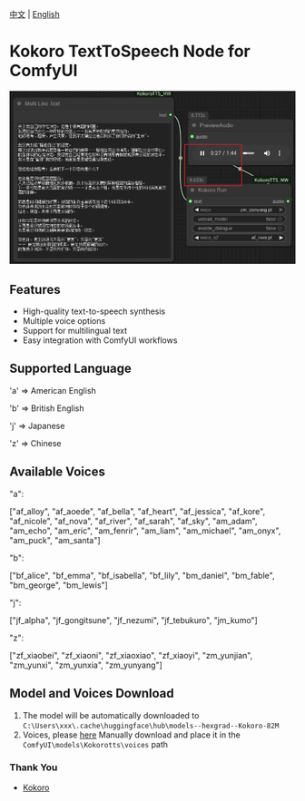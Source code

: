 [中文](README.md) | [English](README-en.md) 

# Kokoro TextToSpeech Node for ComfyUI

![image](https://github.com/billwuhao/ComfyUI_KokoroTTS_MW/blob/master/images/2025-02-17_01-39-16.png)

## Features

- High-quality text-to-speech synthesis
- Multiple voice options
- Support for multilingual text
- Easy integration with ComfyUI workflows

## Supported Language

'a' => American English 

'b' => British English 

'j' => Japanese 

'z' => Chinese 

## Available Voices

"a": 

["af_alloy", "af_aoede", "af_bella", "af_heart", "af_jessica", 
   "af_kore", "af_nicole", "af_nova", "af_river", "af_sarah", 
   "af_sky", "am_adam", "am_echo", "am_eric", "am_fenrir", 
   "am_liam", "am_michael", "am_onyx", "am_puck", "am_santa"]

"b": 

["bf_alice", "bf_emma", "bf_isabella", "bf_lily", "bm_daniel",
   "bm_fable", "bm_george", "bm_lewis"]

"j": 

["jf_alpha", "jf_gongitsune", "jf_nezumi", "jf_tebukuro", "jm_kumo"]

"z": 

["zf_xiaobei", "zf_xiaoni", "zf_xiaoxiao", "zf_xiaoyi",
   "zm_yunjian", "zm_yunxi", "zm_yunxia", "zm_yunyang"]

## Model and Voices Download

1. The model will be automatically downloaded to `C:\Users\xxx\.cache\huggingface\hub\models--hexgrad--Kokoro-82M`
2. Voices, please [here](https://huggingface.co/hexgrad/Kokoro-82M/tree/main/voices) Manually download and place it in the `ComfyUI\models\Kokorotts\voices` path

### Thank You

- [Kokoro](https://github.com/hexgrad/kokoro)